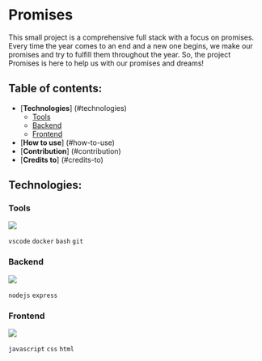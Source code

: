 # **Promises**
This small project is a comprehensive full stack with a focus on promises. Every time the year comes to an end and a new one begins, we make our promises and try to fulfill them throughout the year. So, the project Promises is here to help us with our promises and dreams!

## Table of contents:

- [**Technologies**] (#technologies)
    - [Tools](#tools)
    - [Backend](#backend)
    - [Frontend](#frontend)
- [**How to use**] (#how-to-use)
- [**Contribution**] (#contribution)
- [**Credits to**] (#credits-to)

## **Technologies**:

### **Tools**

<p align="left">  
  <a href="https://skillicons.dev">
    <img src="https://skillicons.dev/icons?i=vscode,docker,bash,git" />
  </a>
</p>
<p align="left">
<code>vscode</code>
<code>docker</code>
<code>bash</code>
<code>git</code>
</p>

### **Backend**

<p align="left">  
  <a href="https://skillicons.dev">
    <img src="https://skillicons.dev/icons?i=nodejs,express" />
  </a>
</p>
<p align="left">
<code>nodejs</code>
<code>express</code>
</p>

### **Frontend**

<p align="left">  
  <a href="https://skillicons.dev">
    <img src="https://skillicons.dev/icons?i=js,css,html" />
  </a>
</p>
<p align="left">
<code>javascript</code>
<code>css</code>
<code>html</code>
</p>


